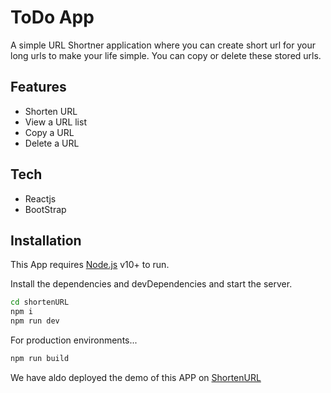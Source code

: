 # ToDo App


A simple URL Shortner application where you can create short url for your long urls to make your life simple. You can copy or delete these stored urls.

## Features

- Shorten URL
- View a URL list
- Copy a URL 
- Delete a URL 

## Tech

- Reactjs
- BootStrap

## Installation

This App requires [Node.js](https://nodejs.org/) v10+ to run.

Install the dependencies and devDependencies and start the server.

```sh
cd shortenURL
npm i
npm run dev
```

For production environments...

```sh
npm run build
```

We have aldo deployed the demo of this APP on [ShortenURL](https://kanzy.netlify.app/#)